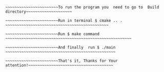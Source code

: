 ~~~~~~~~~~~~~~~~This program is for checking is the input brackets are balanced ~~~~~~~~~~~~~~~~~

~~~~~~~~~~~~~~~~~~~~~~~To run the program you  need to go to  Build directory~~~~~~~~~~~~~~~~~~~~

~~~~~~~~~~~~~~~~~~~~~~~Run in terminal $ cmake .. . ~~~~~~~~~~~~~~~~~~~~~~~~~~~~~~~~~~~~~~~~~~~~~

~~~~~~~~~~~~~~~~~~~~~~~Run $ make command ~~~~~~~~~~~~~~~~~~~~~~~~~~~~~~~~~~~~~~~~~~~~~~~~~~~~~~~

~~~~~~~~~~~~~~~~~~~~~~~And finally  run $ ./main ~~~~~~~~~~~~~~~~~~~~~~~~~~~~~~~~~~~~~~~~~~~~~~~~

~~~~~~~~~~~~~~~~~~~~~~~That's it, Thanks for Your attention!~~~~~~~~~~~~~~~~~~~~~~~~~~~~~~~~~~~~~

